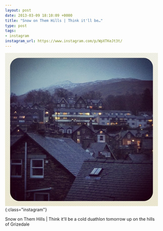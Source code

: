 ```yaml
---
layout: post
date: 2013-03-09 18:10:09 +0000
title: "Snow on Them Hills | Think it'll be…"
type: post
tags:
- instagram
instagram_url: https://www.instagram.com/p/WpXTKeJt3t/
---
```


![Instagram - WpXTKeJt3t](/assets/WpXTKeJt3t.jpg){:class="instagram"}

Snow on Them Hills | Think it'll be a cold duathlon tomorrow up on the hills of Grizedale
